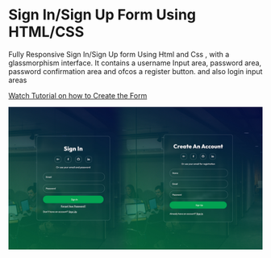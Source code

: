<h1>Sign In/Sign Up Form Using HTML/CSS</h1>

Fully Responsive Sign In/Sign Up form  Using Html and  Css , with a glassmorphism  interface. It contains a username Input area, password area,  password confirmation area and ofcos a register button. and also login input areas

<a href="https://youtu.be/KqMi8kaDEAg">Watch Tutorial on how to Create the Form</a>


<img src="screenshot.jpg" alt="Description of the screenshot">
